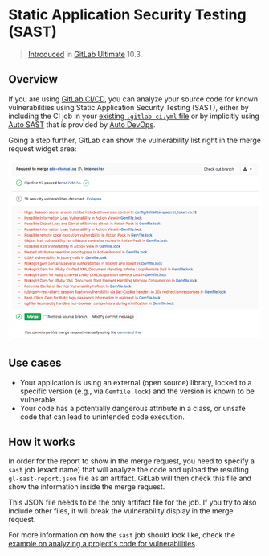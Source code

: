 # Static Application Security Testing (SAST)

> [Introduced][ee-3775] in [GitLab Ultimate][ee] 10.3.

## Overview

If you are using [GitLab CI/CD][ci], you can analyze your source code for known
vulnerabilities using Static Application Security Testing (SAST), either by
including the CI job in your [existing `.gitlab-ci.yml` file][cc-docs] or
by implicitly using [Auto SAST](../../../topics/autodevops/index.md#auto-sast)
that is provided by [Auto DevOps](../../../topics/autodevops/index.md).

Going a step further, GitLab can show the vulnerability list right in the merge
request widget area:

![SAST Widget](img/sast.png)

## Use cases

- Your application is using an external (open source) library, locked to a
  specific version (e.g., via `Gemfile.lock`) and the version is known to be
  vulnerable.
- Your code has a potentially dangerous attribute in a class, or unsafe code
  that can lead to unintended code execution.

## How it works

In order for the report to show in the merge request, you need to specify a
`sast` job (exact name) that will analyze the code and upload the resulting
`gl-sast-report.json` file as an artifact. GitLab will then check this file and
show the information inside the merge request.

This JSON file needs to be the only artifact file for the job. If you try
to also include other files, it will break the vulnerability display in the
merge request.

For more information on how the `sast` job should look like, check the
[example on analyzing a project's code for vulnerabilities][cc-docs].

[ee-3775]: https://gitlab.com/gitlab-org/gitlab-ee/issues/3775
[ee]: https://about.gitlab.com/products/
[ci]: ../../../ci/README.md
[cc-docs]: ../../../ci/examples/sast.md

